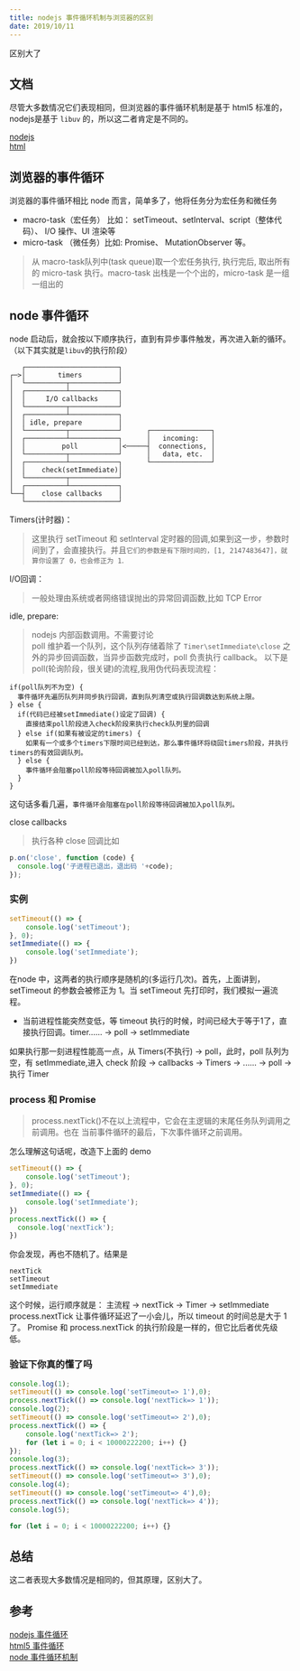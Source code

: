 ```yaml
---
title: nodejs 事件循环机制与浏览器的区别
date: 2019/10/11
---
```

区别大了

## 文档

尽管大多数情况它们表现相同，但浏览器的事件循环机制是基于 html5 标准的，nodejs是基于 `libuv` 的，所以这二者肯定是不同的。  

[nodejs](http://nodejs.cn/api/n-api.html#n-api_n_api_libuv_event_loop)  
[html](https://html.spec.whatwg.org/multipage/webappapis.html#event-loops)

## 浏览器的事件循环

浏览器的事件循环相比 node 而言，简单多了，他将任务分为宏任务和微任务

- macro-task（宏任务） 比如： setTimeout、setInterval、script（整体代码）、 I/O 操作、UI 渲染等
- micro-task （微任务）比如: Promise、  MutationObserver 等。  

> 从 macro-task队列中(task queue)取一个宏任务执行, 执行完后, 取出所有的 micro-task 执行。macro-task 出栈是一个个出的，micro-task 是一组一组出的

## node 事件循环

node 启动后，就会按以下顺序执行，直到有异步事件触发，再次进入新的循环。（以下其实就是`libuv`的执行阶段） 

```
   ┌───────────────────────┐
┌─>│        timers         │
│  └──────────┬────────────┘
│  ┌──────────┴────────────┐
│  │     I/O callbacks     │
│  └──────────┬────────────┘
│  ┌──────────┴────────────┐
│  │ idle, prepare         │
│  └──────────┬────────────┘      ┌───────────────┐
│  ┌──────────┴────────────┐      │   incoming:   │
│  │         poll          │<─────┤  connections, │
│  └──────────┬────────────┘      │   data, etc.  │
│  ┌──────────┴────────────┐      └───────────────┘
│  │    check(setImmediate)│
│  └──────────┬────────────┘
│  ┌──────────┴────────────┐
└──┤    close callbacks    │
   └───────────────────────┘
```

Timers(计时器)：  

> 这里执行 setTimeout 和 setInterval 定时器的回调,如果到这一步，参数时间到了，会直接执行。并且`它们的参数是有下限时间的，[1, 2147483647]，就算你设置了 0，也会修正为 1`.

I/O回调：
>一般处理由系统或者网络错误抛出的异常回调函数,比如 TCP Error  

idle, prepare:  

> nodejs 内部函数调用。不需要讨论  
poll 维护着一个队列，这个队列存储着除了 `Timer\setImmediate\close` 之外的异步回调函数，当异步函数完成时，poll 负责执行 callback。
以下是poll(轮询阶段，很关键)的流程,我用伪代码表现流程：  


```
if(poll队列不为空) {
  事件循环先遍历队列并同步执行回调，直到队列清空或执行回调数达到系统上限。
} else {
  if(代码已经被setImmediate()设定了回调) {
    直接结束poll阶段进入check阶段来执行check队列里的回调
  } else if(如果有被设定的timers) {
    如果有一个或多个timers下限时间已经到达，那么事件循环将绕回timers阶段，并执行timers的有效回调队列。
  } else {
    事件循环会阻塞poll阶段等待回调被加入poll队列。
  }
}
```

这句话多看几遍，`事件循环会阻塞在poll阶段等待回调被加入poll队列。`

close callbacks  
> 执行各种 close 回调比如  

```javascript
p.on('close', function (code) {
  console.log('子进程已退出，退出码 '+code);
});
```

### 实例

```javascript
setTimeout(() => {
    console.log('setTimeout');
}, 0);
setImmediate(() => {
    console.log('setImmediate');
})
```

在node 中，这两者的执行顺序是随机的(多运行几次)。首先，上面讲到，setTimeout 的参数会被修正为 1。当 setTimeout 先打印时，我们模拟一遍流程。  

- 当前进程性能突然变低，等 timeout 执行的时候，时间已经大于等于1了，直接执行回调。timer...... -> poll -> setImmediate 

如果执行那一刻进程性能高一点，从 Timers(不执行) -> poll，此时，poll 队列为空，有 setImmediate,进入 check 阶段 -> callbacks -> Timers -> ...... -> poll -> 执行 Timer  

### process 和 Promise  

> process.nextTick()不在以上流程中，它会在主逻辑的末尾任务队列调用之前调用。也在 当前事件循环的最后，下次事件循环之前调用。

怎么理解这句话呢，改造下上面的 demo  

```javascript
setTimeout(() => {
    console.log('setTimeout');
}, 0);
setImmediate(() => {
    console.log('setImmediate');
})
process.nextTick(() => {
  console.log('nextTick');
})
```

你会发现，再也不随机了。结果是  

```
nextTick
setTimeout
setImmediate
```

这个时候，运行顺序就是： 主流程 -> nextTick -> Timer -> setImmediate  
process.nextTick 让事件循环延迟了一小会儿，所以 timeout 的时间总是大于 1 了。
Promise 和 process.nextTick 的执行阶段是一样的，但它比后者优先级低。
### 验证下你真的懂了吗  

```javascript
console.log(1);
setTimeout(() => console.log('setTimeout=> 1'),0);
process.nextTick(() => console.log('nextTick=> 1'));
console.log(2);
setTimeout(() => console.log('setTimeout=> 2'),0);
process.nextTick(() => {
    console.log('nextTick=> 2');
    for (let i = 0; i < 10000222200; i++) {}
});
console.log(3);
process.nextTick(() => console.log('nextTick=> 3'));
setTimeout(() => console.log('setTimeout=> 3'),0);
console.log(4);
setTimeout(() => console.log('setTimeout=> 4'),0);
process.nextTick(() => console.log('nextTick=> 4'));
console.log(5);

for (let i = 0; i < 10000222200; i++) {}
```

## 总结  

这二者表现大多数情况是相同的，但其原理，区别大了。

## 参考  

[nodejs 事件循环](http://nodejs.cn/api/n-api.html#n-api_n_api_libuv_event_loop)  
[html5 事件循环](https://html.spec.whatwg.org/multipage/webappapis.html#event-loops)  
[node 事件循环机制](https://segmentfault.com/a/1190000013102056?utm_source=tag-newest)
